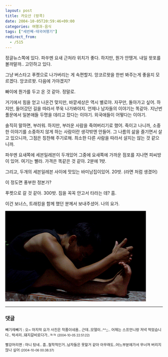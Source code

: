 ```yaml
---
layout: post
title: 카오산 (방콕)
date: 2004-10-05T20:59:46+09:00
categories: 여행과-음식
tags: ["세번째-태국여행기"]
redirect_from:
  - /515
---
```


정글뉴스쪽에 있다. 파쑤멘 요새 근처라 위치가 좋다. 하지만, 뭔가 안땡겨. 내일 왓포를 볼까말까.. 고민하고 있다.

그냥 버스타고 푸켓으로 나가버리는 게 속편할지. 앙코르왓을 한번 봐주는게 좋을지 모르겠다. 앙코르왓. 다음에 가야겠지?

빠이에 뭔가를 두고 온 것 같아. 정말로.

거기에서 힘을 얻고 나온건 맞지만, 바깥세상은 역시 별로야. 자꾸만, 돌아가고 싶어. 하지만, 들어갔던 길을 따라서 쭈욱 나가봐야지. 언제나 남자들의 이야기는 똑같아. 지난번 풀문에서 일본애들 두명을 데리고 잤다는 이야기. 외국애들이 어떻다는 이야기.

솔직히 말하면, 부러워. 하지만, 부러운 사람을 죽여버리기로 했어. 죽이고 나니까, 소중한 이야기를 소중하지 않게 하는 사람이란 생각밖엔 안들어. 그 나름의 삶을 즐기면서 살고 있으니까, 그점은 칭찬해 주기로해. 최소한 다른 사람을 따라서 살지는 않는 것 같으니까.

파쑤멘 요새쪽에 세븐일레븐이 두개있어 그중에 요새쪽에 가까운 점포를 지나면 피씨방이 있어. 여기는 빨라. 가격은 똑같은 것 같아. 2분에 1밧.

그리고, 두개의 세븐일레븐 사이에 맛있는 바미남집이있어. 20밧. (라면 처럼 생겼어)

이 정도면 풍부한 정본가?

푸켓으로 갈 것 같아. 300밧. 짐을 꼭꼭 안고서 타라는 데? 흠.

이건 보너스, 트래킹을 함께 했던 분께서 보내주셨어. 나의 요가.

![ ](/assets/media/uploads_2004_10_noname.gif)

* * *

### 댓글



<!--- cmt:866 --->
<!--- mail: --->
<!--- parent:0 --->

<small class=comment>빼기레빼기 : 오~ 마지막 요가 사진은 작품이네욤.. 근데..모델이..^^;;.. 어제는 스프언니랑 저녁 먹었습니다.. 럭셔리..돼지갈비로다가..ㅋㅋ <small>(2004-10-05 22:51:22)</small></small>


<!--- cmt:867 --->
<!--- mail: --->
<!--- parent:0 --->

<small class=comment>빨강머리앤 : 마니 탔네.. 흠..철학적인거..남자들은 못할거 같아 아무래도..어느부분에가서 무너져 버리지 않나 싶어 <small>(2004-10-06 00:38:37)</small></small>

